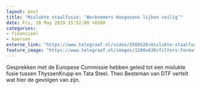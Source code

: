 ```yaml
---
layout: post
title: "Mislukte staalfusie: ‘Werknemers Hoogovens lijken veilig’"
date: Fri, 10 May 2019 15:52:00 +0200
categories: 
- financieel 
- koersen 
externe_link: "https://www.telegraaf.nl/video/3568528/mislukte-staalfusie-werknemers-hoogovens-lijken-veilig"
feature_image: "https://www.telegraaf.nl/images/1200x630/filters:format(jpeg):quality(80)/cdn-kiosk-api.telegraaf.nl/727a55da-732a-11e9-9e65-0217670beecd.jpg"
---
```


<p class="intro">Gesprekken met de Europese Commissie hebben geleid tot een mislukte fusie tussen ThyssenKrupp en Tata Steel. Theo Besteman van DTF vertelt wat hier de gevolgen van zijn.</p>
